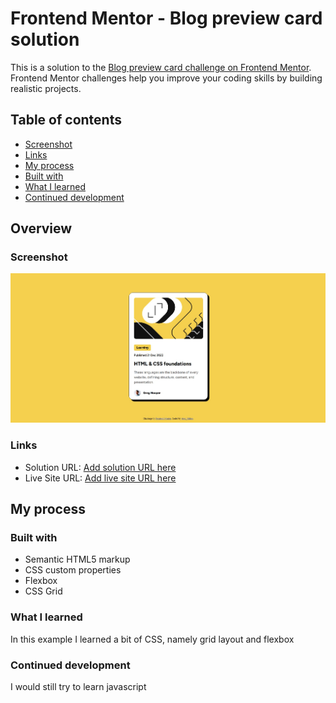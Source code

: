 # Frontend Mentor - Blog preview card solution

This is a solution to the [Blog preview card challenge on Frontend Mentor](https://www.frontendmentor.io/challenges/blog-preview-card-ckPaj01IcS). Frontend Mentor challenges help you improve your coding skills by building realistic projects. 

## Table of contents
- [Screenshot](#screenshot)
- [Links](#links)
- [My process](#my-process)
- [Built with](#built-with)
- [What I learned](#what-i-learned)
- [Continued development](#continued-development)

## Overview

### Screenshot

![](./Screenshot.jpg)

### Links

- Solution URL: [Add solution URL here](https://github.com/Alex-Milton/blog-preview-card.git)
- Live Site URL: [Add live site URL here](https://alex-milton.github.io/blog-preview-card/)

## My process

### Built with

- Semantic HTML5 markup
- CSS custom properties
- Flexbox
- CSS Grid

### What I learned

In this example I learned a bit of CSS, namely grid layout and flexbox

### Continued development

I would still try to learn javascript 

